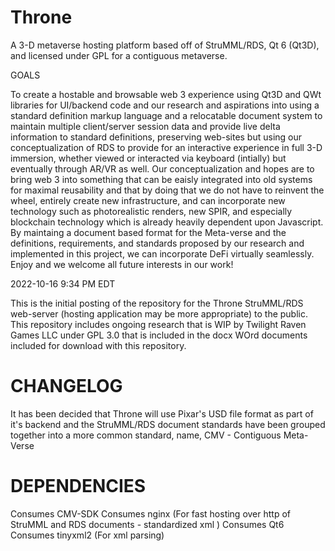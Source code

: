 # Throne
A 3-D metaverse hosting platform based off of StruMML/RDS, Qt 6 (Qt3D), and licensed under GPL for a contiguous metaverse.

GOALS

To create a hostable and browsable web 3 experience using Qt3D and QWt libraries for UI/backend code and our research and aspirations into
using a standard definition markup language and a relocatable document system to maintain multiple client/server session data and provide live
delta information to standard definitions, preserving web-sites but using our conceptualization of RDS to provide for an interactive experience
in full 3-D immersion, whether viewed or interacted via keyboard (intially) but eventually through AR/VR as well. Our conceptualization and hopes
are to bring web 3 into something that can be eaisly integrated into old systems for maximal reusability and that by doing that we do not have to 
reinvent the wheel, entirely create new infrastructure, and can incorporate new technology such as photorealistic renders, new SPIR, and especially
blockchain technology which is already heavily dependent upon Javascript. By maintaing a document based format for the Meta-verse and the definitions,
requirements, and standards proposed by our research and implemented in this project, we can incorporate DeFi virtually seamlessly.
Enjoy and we welcome all future interests in our work!

2022-10-16 9:34 PM EDT 

This is the initial posting of the repository for the Throne StruMML/RDS web-server (hosting application may be more appropriate)
to the public. This repository includes ongoing research that is WIP by Twilight Raven Games LLC under GPL 3.0 that is included in the docx
WOrd documents included for download with this repository. 

CHANGELOG
=========


It has been decided that Throne will use Pixar's USD file format as part of it's backend and the StruMML/RDS document standards have been grouped together into a more common standard, name, CMV - Contiguous Meta-Verse

DEPENDENCIES
============
Consumes CMV-SDK
Consumes nginx (For fast hosting over http of StruMML and RDS documents - standardized xml )
Consumes Qt6
Consumes tinyxml2 (For xml parsing)